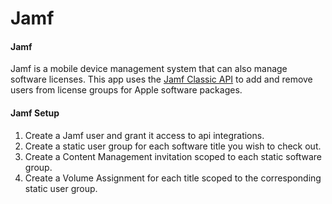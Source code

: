 # Jamf

#### Jamf

Jamf is a mobile device management system that can also manage software licenses. This app uses the [Jamf Classic API](https://developer.jamf.com/jamf-pro/docs/getting-started-2) to add and remove users from license groups for Apple software packages.

#### Jamf Setup

1. Create a Jamf user and grant it access to api integrations.
2. Create a static user group for each software title you wish to check out.
3. Create a Content Management invitation scoped to each static software group.
4. Create a Volume Assignment for each title scoped to the corresponding static user group.
